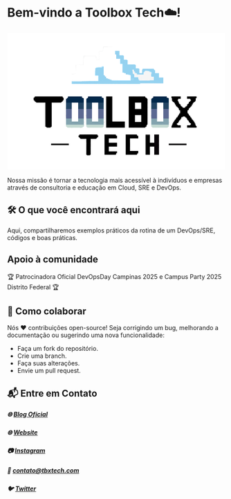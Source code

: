 # Bem-vindo a Toolbox Tech☁️!
![ToolboxDevOps](https://github.com/toolbox-playground/.github/blob/main/profile/readme-avatar-new.png)

Nossa missão é tornar a tecnologia mais acessível à indivíduos e empresas através de consultoria e educação em Cloud, SRE e DevOps.

## 🛠️ O que você encontrará aqui
Aqui, compartilharemos exemplos práticos da rotina de um DevOps/SRE, códigos e boas práticas.

## Apoio à comunidade
🏆 Patrocinadora Oficial DevOpsDay Campinas 2025 e Campus Party 2025 Distrito Federal 🏆

## 🤝 Como colaborar
Nós ❤️ contribuições open-source! Seja corrigindo um bug, melhorando a documentação ou sugerindo uma nova funcionalidade:
- Faça um fork do repositório.
- Crie uma branch.
- Faça suas alterações.
- Envie um pull request.

## 📬 Entre em Contato
##### 🌐 [Blog Oficial](https://blog.toolboxdevops.cloud/)
##### 🌐 [Website](https://tbxtech.com.br/)
##### 📷 [Instagram](https://www.instagram.com/toolboxtechnology/)
##### 📧 contato@tbxtech.com
##### 🐦 [Twitter](https://x.com/toolboxtech_)

